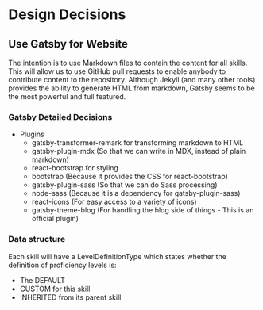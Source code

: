 # Design Decisions

## Use Gatsby for Website
The intention is to use Markdown files to contain the content for all skills. This will allow us to use GitHub pull requests to enable anybody to contribute content to the repository. Although Jekyll (and many other tools) provides the ability to generate HTML from markdown, Gatsby seems to be the most powerful and full featured.

### Gatsby Detailed Decisions

- Plugins
  - gatsby-transformer-remark for transforming markdown to HTML
  - gatsby-plugin-mdx (So that we can write in MDX, instead of plain markdown)
  - react-bootstrap for styling
  - bootstrap (Because it provides the CSS for react-bootstrap)
  - gatsby-plugin-sass (So that we can do Sass processing)
  - node-sass (Because it is a dependency for gatsby-plugin-sass)
  - react-icons (For easy access to a variety of icons)
  - gatsby-theme-blog (For handling the blog side of things - This is an official plugin)

### Data structure
Each skill will have a LevelDefinitionType which states whether the definition of proficiency levels is:
 - The DEFAULT
 - CUSTOM for this skill
 - INHERITED from its parent skill